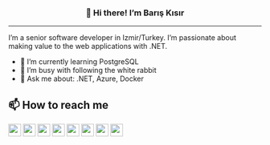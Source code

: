 <h3 align="center">👋 Hi there! I’m Barış Kısır</h3>

---
I’m a senior software developer in Izmir/Turkey. I’m passionate about making value to the web applications with .NET.

- 🌱 I’m currently learning PostgreSQL
- 🐇 I’m busy with following the white rabbit
- 💬 Ask me about: .NET, Azure, Docker

## 📫 How to reach me

<p>
<a href="https://github.com/bariskisir"><img src="https://img.shields.io/badge/github-black.svg?&style=for-the-badge&logo=github&logoColor=whitee" height=25></a> 
<a href="https://linkedin.com/in/bariskisir"><img src="https://img.shields.io/badge/linkedin-%230077B5.svg?&style=for-the-badge&logo=linkedin&logoColor=white" height=25></a>
<a href="https://www.nuget.org/profiles/bariskisir"><img src="https://img.shields.io/badge/nuget-%230052CC.svg?&style=for-the-badge&logo=nuget&logoColor=white" height=25></a> 
<a href="https://twitter.com/bariskisir"><img src="https://img.shields.io/badge/twitter-%231DA1F2.svg?&style=for-the-badge&logo=twitter&logoColor=white" height=25></a> 
<a href="https://www.bariskisir.com"><img src="https://img.shields.io/badge/website-%23CC0000.svg?style=for-the-badge&logo=jekyll&logoColor=white" height=25></a>
<a href="https://about.me/bariskisir"><img src="https://img.shields.io/badge/about.me-%23AAA98F.svg?style=for-the-badge&logo=about.me&logoColor=white" height=25></a>
<a href="https://bitbucket.org/bariskisir"><img src="https://img.shields.io/badge/bitbucket-%230052CC.svg?style=for-the-badge&logo=bitbucket&logoColor=white" height=25></a>
<a href="https://gitlab.com/bariskisir"><img src="https://img.shields.io/badge/gitlab-%23FCA121.svg?style=for-the-badge&logo=gitlab&logoColor=white" height=25></a>
</p>
